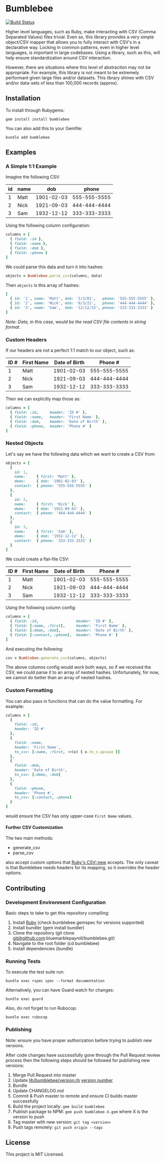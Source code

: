 # Bumblebee

[![Build Status](https://travis-ci.org/bluemarblepayroll/bumblebee.svg?branch=master)](https://travis-ci.org/bluemarblepayroll/bumblebee)

Higher level languages, such as Ruby, make interacting with CSV (Comma Separated Values) files trivial. Even so, this library provides a very simple object/CSV mapper that allows you to fully interact with CSV's in a declarative way.  Locking in common patterns, even in higher level languages, is important in large codebases.  Using a library, such as this, will help ensure standardization around CSV interaction.

However, there are situations where this level of abstraciton may not be appropriate.  For example, this library is not meant to be extremely performant given large files and/or datasets.  This library shines with CSV and/or data-sets of less than 100,000 records (approx).

## Installation

To install through Rubygems:

````
gem install install bumblebee
````

You can also add this to your Gemfile:

````
bundle add bumblebee
````

## Examples

### A Simple 1:1 Example

Imagine the following CSV:

id | name | dob        | phone
-- | ---- | ---------- | ------------
1  | Matt | 1901-02-03 | 555-555-5555
2  | Nick | 1921-09-03 | 444-444-4444
3  | Sam  | 1932-12-12 | 333-333-3333

Using the following column configuration:

````ruby
columns = [
  { field: :id },
  { field: :name },
  { field: :dob },
  { field: :phone }
]
````

We could parse this data and turn it into hashes:

````ruby
objects = Bumblebee.parse_csv(columns, data)
````

Then `objects` is this array of hashes:

````ruby
[
  { id: '1', name: 'Matt', dob: '2/3/01',   phone: '555-555-5555' },
  { id: '2', name: 'Nick', dob: '9/3/21',   phone: '444-444-4444' },
  { id: '3', name: 'Sam',  dob: '12/12/32', phone: '333-333-3333' }
]
````

*Note: Data, in this case, would be the read CSV file contents in string format.*

### Custom Headers

If our headers are not a perfect 1:1 match to our object, such as:

ID # | First Name | Date of Birth | Phone #
---- | ---------- | ------------- | ------------
1    | Matt       | 1901-02-03    | 555-555-5555
2    | Nick       | 1921-09-03    | 444-444-4444
3    | Sam        | 1932-12-12    | 333-333-3333

Then we can explicitly map those as:

````ruby
columns = [
  { field: :id,     header: 'ID #' },
  { field: :name,   header: 'First Name' },
  { field: :dob,    header: 'Date of Birth' },
  { field: :phone,  header: 'Phone #' }
]
````

### Nested Objects

Let's say we have the following data which we want to create a CSV from:

````ruby
objects = [
  {
    id: 1,
    name:     { first: 'Matt' },
    demo:     { dob: '1901-02-03' },
    contact:  { phone: '555-555-5555' }
  },
  {
    id: 2,
    name:     { first: 'Nick' },
    demo:     { dob: '1921-09-03' },
    contact:  { phone: '444-444-4444' }
  },
  {
    id: 3,
    name:     { first: 'Sam' },
    demo:     { dob: '1932-12-12' },
    contact:  { phone: '333-333-3333' }
  }
]
````

We could create a flat-file CSV:

ID # | First Name | Date of Birth | Phone #
---- | ---------- | ------------- | ------------
1    | Matt       | 1901-02-03    | 555-555-5555
2    | Nick       | 1921-09-03    | 444-444-4444
3    | Sam        | 1932-12-12    | 333-333-3333

Using the following column config:

````ruby
columns = [
  { field: :id,                 header: 'ID #' },
  { field: [:name, :first],     header: 'First Name' },
  { field: [:demo, :dob],       header: 'Date of Birth' },
  { field: [:contact, :phone],  header: 'Phone #' }
]
````

And executing the following:

````ruby
csv = Bumblebee.generate_csv(columns, objects)
````

The above columns config would work both ways, so if we received the CSV, we could parse it to an array of nested hashes.  Unfortunately, for now, we cannot do better than an array of nested hashes.

### Custom Formatting

You can also pass in functions that can do the value formatting.  For example:

````ruby
columns = [
  {
    field: :id,
    header: 'ID #'
  },
  {
    field: :name,
    header: 'First Name',
    to_csv: [:name, :first, ->(o) { o.to_s.upcase }]
  },
  {
    field: :dob,
    header: 'Date of Birth',
    to_csv: [:demo, :dob]
  },
  {
    field: :phone,
    header: 'Phone #',
    to_csv: [:contact, :phone]
  }
]
````

would ensure the CSV has only upper-case `First Name` values.

#### Further CSV Customization

The two main methods:

* generate_csv
* parse_csv

also accept custom options that [Ruby's CSV::new](https://ruby-doc.org/stdlib-2.6/libdoc/csv/rdoc/CSV.html#method-c-new) accepts.  The only caveat is that Bumblebee needs headers for its mapping, so it overrides the header options.

## Contributing

### Development Environment Configuration

Basic steps to take to get this repository compiling:

1. Install [Ruby](https://www.ruby-lang.org/en/documentation/installation/) (check bumblebee.gemspec for versions supported)
2. Install bundler (gem install bundler)
3. Clone the repository (git clone git@github.com:bluemarblepayroll/bumblebee.git)
4. Navigate to the root folder (cd bumblebee)
5. Install dependencies (bundle)

### Running Tests

To execute the test suite run:

````
bundle exec rspec spec --format documentation
````

Alternatively, you can have Guard watch for changes:

````
bundle exec guard
````

Also, do not forget to run Rubocop:

````
bundle exec rubocop
````

### Publishing

Note: ensure you have proper authorization before trying to publish new versions.

After code changes have successfully gone through the Pull Request review process then the following steps should be followed for publishing new versions:

1. Merge Pull Request into master
2. Update [lib/bumblebee/version.rb](https://github.com/bluemarblepayroll/bumblebee/blob/master/lib/bumblebee/version.rb) [version number](https://semver.org/)
3. Bundle
4. Update CHANGELOG.md
5. Commit & Push master to remote and ensure CI builds master successfully
6. Build the project locally: `gem build bumblebee`
7. Publish package to NPM: `gem push bumblebee-X.gem` where X is the version to push
8. Tag master with new version: `git tag <version>`
9. Push tags remotely: `git push origin --tags`

## License

This project is MIT Licensed.
